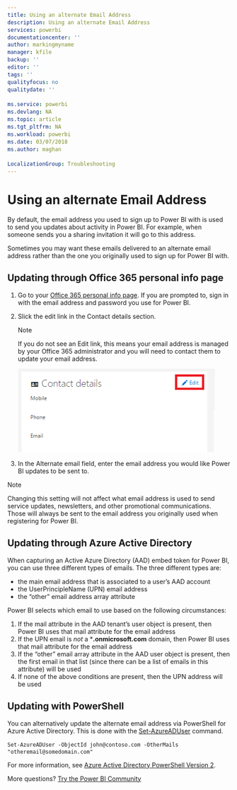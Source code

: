 ```yaml
---
title: Using an alternate Email Address
description: Using an alternate Email Address
services: powerbi
documentationcenter: ''
author: markingmyname
manager: kfile
backup: ''
editor: ''
tags: ''
qualityfocus: no
qualitydate: ''

ms.service: powerbi
ms.devlang: NA
ms.topic: article
ms.tgt_pltfrm: NA
ms.workload: powerbi
ms.date: 03/07/2018
ms.author: maghan

LocalizationGroup: Troubleshooting
---
```

# Using an alternate Email Address
By default, the email address you used to sign up to Power BI with is used to send you updates about activity in Power BI.  For example, when someone sends you a sharing invitation it will go to this address.

Sometimes you may want these emails delivered to an alternate email address rather than the one you originally used to sign up for Power BI with.

## Updating through Office 365 personal info page
1. Go to your [Office 365 personal info page](https://portal.office.com/account/#personalinfo).  If you are prompted to, sign in with the email address and password you use for Power BI.
2. Slick the edit link in the Contact details section.  
   
   > [!NOTE]
   > If you do not see an Edit link, this means your email address is managed by your Office 365 administrator and you will need to contact them to update your email address.
   > 
   > 
   
   ![](media/service-admin-alternate-email-address-for-power-bi/contact-details.png)
3. In the Alternate email field, enter the email address you would like Power BI updates to be sent to.

> [!NOTE]
> Changing this setting will not affect what email address is used to send service updates, newsletters, and other promotional communications.  Those will always be sent to the email address you originally used when registering for Power BI.
> 
> 

## Updating through Azure Active Directory
When capturing an Active Azure Directory (AAD) embed token for Power BI, you can use three different types of emails. The three different types are:

* the main email address that is associated to a user’s AAD account
* the UserPrincipleName (UPN) email address
* the “other” email address array attribute

Power BI selects which email to use based on the following circumstances:
1.  If the mail attribute in the AAD tenant’s user object is present, then Power BI uses that mail attribute for the email address
2.  If the UPN email is *not* a ***.onmicrosoft.com** domain, then Power BI uses that mail attribute for the email address
3.  If the “other” email array attribute in the AAD user object is present, then the first email in that list (since there can be a list of emails in this attribute) will be used
4. If none of the above conditions are present, then the UPN address will be used

## Updating with PowerShell
You can alternatively update the alternate email address via PowerShell for Azure Active Directory. This is done with the [Set-AzureADUser](https://docs.microsoft.com/powershell/module/azuread/set-azureaduser) command.

```
Set-AzureADUser -ObjectId john@contoso.com -OtherMails "otheremail@somedomain.com"
```

For more information, see [Azure Active Directory PowerShell Version 2](https://docs.microsoft.com/powershell/azure/active-directory/install-adv2).

More questions? [Try the Power BI Community](http://community.powerbi.com/)

